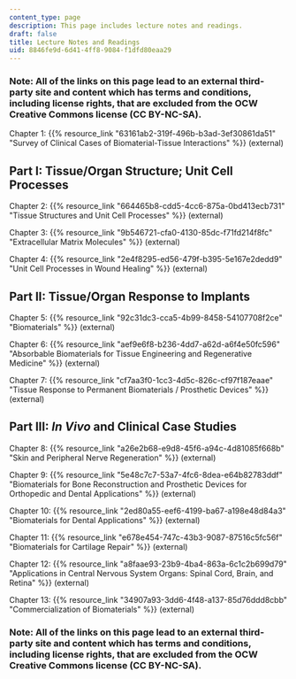 ```yaml
---
content_type: page
description: This page includes lecture notes and readings.
draft: false
title: Lecture Notes and Readings
uid: 8846fe9d-6d41-4ff8-9084-f1dfd80eaa29
---
```

### Note: All of the links on this page lead to an external third-party site and content which has terms and conditions, including license rights, that are excluded from the OCW Creative Commons license (CC BY-NC-SA).

Chapter 1: {{% resource_link "63161ab2-319f-496b-b3ad-3ef30861da51" "Survey of Clinical Cases of Biomaterial-Tissue Interactions" %}} (external)

## Part I: Tissue/Organ Structure; Unit Cell Processes

Chapter 2: {{% resource_link "664465b8-cdd5-4cc6-875a-0bd413ecb731" "Tissue Structures and Unit Cell Processes" %}} (external)

Chapter 3: {{% resource_link "9b546721-cfa0-4130-85dc-f71fd214f8fc" "Extracellular Matrix Molecules" %}} (external)

Chapter 4: {{% resource_link "2e4f8295-ed56-479f-b395-5e167e2dedd9" "Unit Cell Processes in Wound Healing" %}} (external)

## Part II: Tissue/Organ Response to Implants

Chapter 5: {{% resource_link "92c31dc3-cca5-4b99-8458-54107708f2ce" "Biomaterials" %}} (external)

Chapter 6: {{% resource_link "aef9e6f8-b236-4dd7-a62d-a6f4e50fc596" "Absorbable Biomaterials for Tissue Engineering and Regenerative Medicine" %}} (external)

Chapter 7: {{% resource_link "cf7aa3f0-1cc3-4d5c-826c-cf97f187eaae" "Tissue Response to Permanent Biomaterials / Prosthetic Devices" %}} (external)

## Part III: *In Vivo* and Clinical Case Studies

Chapter 8: {{% resource_link "a26e2b68-e9d8-45f6-a94c-4d81085f668b" "Skin and Peripheral Nerve Regeneration" %}} (external)

Chapter 9: {{% resource_link "5e48c7c7-53a7-4fc6-8dea-e64b82783ddf" "Biomaterials for Bone Reconstruction and Prosthetic Devices for Orthopedic and Dental Applications" %}} (external)

Chapter 10: {{% resource_link "2ed80a55-eef6-4199-ba67-a198e48d84a3" "Biomaterials for Dental Applications" %}} (external)

Chapter 11: {{% resource_link "e678e454-747c-43b3-9087-87516c5fc56f" "Biomaterials for Cartilage Repair" %}} (external)

Chapter 12: {{% resource_link "a8faae93-23b9-4ba4-863a-6c1c2b699d79" "Applications in Central Nervous System Organs: Spinal Cord, Brain, and Retina" %}} (external)

Chapter 13: {{% resource_link "34907a93-3dd6-4f48-a137-85d76ddd8cbb" "Commercialization of Biomaterials" %}} (external)

### Note: All of the links on this page lead to an external third-party site and content which has terms and conditions, including license rights, that are excluded from the OCW Creative Commons license (CC BY-NC-SA).